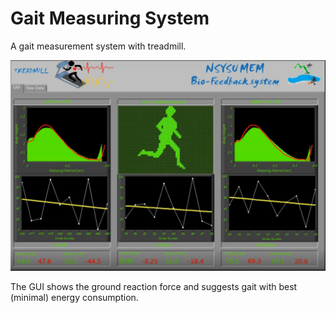 # Gait Measuring System

A gait measurement system with treadmill.

![PhysioView](help/physio-view.PNG)

The GUI shows the ground reaction force and suggests gait with best (minimal) energy consumption.
